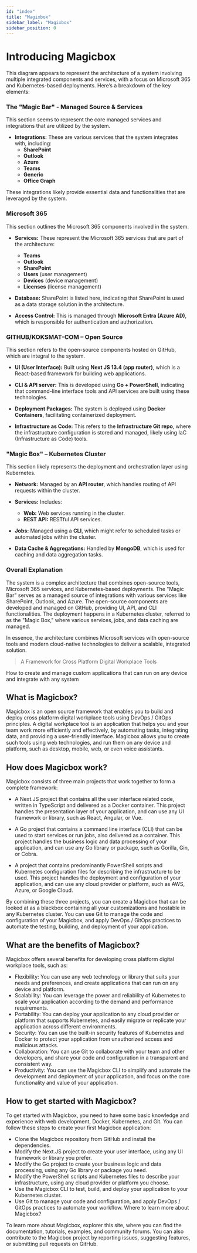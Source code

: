 ```yaml
---
id: "index"
title: "Magixbox"
sidebar_label: "Magixbox"
sidebar_position: 0
---
```


# Introducing Magicbox

This diagram appears to represent the architecture of a system involving multiple integrated components and services, with a focus on Microsoft 365 and Kubernetes-based deployments. Here’s a breakdown of the key elements:

### The "Magic Bar" - Managed Source & Services

This section seems to represent the core managed services and integrations that are utilized by the system.

- **Integrations:** These are various services that the system integrates with, including:
  - **SharePoint**
  - **Outlook**
  - **Azure**
  - **Teams**
  - **Generic**
  - **Office Graph**

These integrations likely provide essential data and functionalities that are leveraged by the system.

### Microsoft 365

This section outlines the Microsoft 365 components involved in the system.

- **Services:** These represent the Microsoft 365 services that are part of the architecture:
  - **Teams**
  - **Outlook**
  - **SharePoint**
  - **Users** (user management)
  - **Devices** (device management)
  - **Licenses** (license management)
- **Database:** SharePoint is listed here, indicating that SharePoint is used as a data storage solution in the architecture.

- **Access Control:** This is managed through **Microsoft Entra (Azure AD)**, which is responsible for authentication and authorization.

### GITHUB/KOKSMAT-COM – Open Source

This section refers to the open-source components hosted on GitHub, which are integral to the system.

- **UI (User Interface):** Built using **Next JS 13.4 (app router)**, which is a React-based framework for building web applications.
- **CLI & API server:** This is developed using **Go + PowerShell**, indicating that command-line interface tools and API services are built using these technologies.

- **Deployment Packages:** The system is deployed using **Docker Containers**, facilitating containerized deployment.

- **Infrastructure as Code:** This refers to the **Infrastructure Git repo**, where the infrastructure configuration is stored and managed, likely using IaC (Infrastructure as Code) tools.

### "Magic Box" – Kubernetes Cluster

This section likely represents the deployment and orchestration layer using Kubernetes.

- **Network:** Managed by an **API router**, which handles routing of API requests within the cluster.

- **Services:** Includes:

  - **Web:** Web services running in the cluster.
  - **REST API:** RESTful API services.

- **Jobs:** Managed using a **CLI**, which might refer to scheduled tasks or automated jobs within the cluster.

- **Data Cache & Aggregations:** Handled by **MongoDB**, which is used for caching and data aggregation tasks.

### Overall Explanation

The system is a complex architecture that combines open-source tools, Microsoft 365 services, and Kubernetes-based deployments. The "Magic Bar" serves as a managed source of integrations with various services like SharePoint, Outlook, and Azure. The open-source components are developed and managed on GitHub, providing UI, API, and CLI functionalities. The deployment happens in a Kubernetes cluster, referred to as the "Magic Box," where various services, jobs, and data caching are managed.

In essence, the architecture combines Microsoft services with open-source tools and modern cloud-native technologies to deliver a scalable, integrated solution.

> A Framework for Cross Platform Digital Workplace Tools

How to create and manage custom applications that can run on any device and integrate with any system

## What is Magicbox?

Magicbox is an open source framework that enables you to build and deploy cross platform digital workplace tools using DevOps / GitOps principles. A digital workplace tool is an application that helps you and your team work more efficiently and effectively, by automating tasks, integrating data, and providing a user-friendly interface. Magicbox allows you to create such tools using web technologies, and run them on any device and platform, such as desktop, mobile, web, or even voice assistants.

## How does Magicbox work?

Magicbox consists of three main projects that work together to form a complete framework:

- A Next.JS project that contains all the user interface related code, written in TypeScript and delivered as a Docker container. This project handles the presentation layer of your application, and can use any UI framework or library, such as React, Angular, or Vue.

- A Go project that contains a command line interface (CLI) that can be used to start services or run jobs, also delivered as a container. This project handles the business logic and data processing of your application, and can use any Go library or package, such as Gorilla, Gin, or Cobra.
- A project that contains predominantly PowerShell scripts and Kubernetes configuration files for describing the infrastructure to be used. This project handles the deployment and configuration of your application, and can use any cloud provider or platform, such as AWS, Azure, or Google Cloud.

By combining these three projects, you can create a Magicbox that can be looked at as a blackbox containing all your customizations and hostable in any Kubernetes cluster. You can use Git to manage the code and configuration of your Magicbox, and apply DevOps / GitOps practices to automate the testing, building, and deployment of your application.

## What are the benefits of Magicbox?

Magicbox offers several benefits for developing cross platform digital workplace tools, such as:

- Flexibility: You can use any web technology or library that suits your needs and preferences, and create applications that can run on any device and platform.
- Scalability: You can leverage the power and reliability of Kubernetes to scale your application according to the demand and performance requirements.
- Portability: You can deploy your application to any cloud provider or platform that supports Kubernetes, and easily migrate or replicate your application across different environments.
- Security: You can use the built-in security features of Kubernetes and Docker to protect your application from unauthorized access and malicious attacks.
- Collaboration: You can use Git to collaborate with your team and other developers, and share your code and configuration in a transparent and consistent way.
- Productivity: You can use the Magicbox CLI to simplify and automate the development and deployment of your application, and focus on the core functionality and value of your application.

## How to get started with Magicbox?

To get started with Magicbox, you need to have some basic knowledge and experience with web development, Docker, Kubernetes, and Git. You can follow these steps to create your first Magicbox application:

- Clone the Magicbox repository from GitHub and install the dependencies.
- Modify the Next.JS project to create your user interface, using any UI framework or library you prefer.
- Modify the Go project to create your business logic and data processing, using any Go library or package you need.
- Modify the PowerShell scripts and Kubernetes files to describe your infrastructure, using any cloud provider or platform you choose.
- Use the Magicbox CLI to test, build, and deploy your application to your Kubernetes cluster.
- Use Git to manage your code and configuration, and apply DevOps / GitOps practices to automate your workflow.
  Where to learn more about Magicbox?

To learn more about Magicbox, explorer this site, where you can find the documentation, tutorials, examples, and community forums. You can also contribute to the Magicbox project by reporting issues, suggesting features, or submitting pull requests on GitHub.
